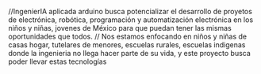 //IngenierIA aplicada arduino busca potencializar el desarrollo de proyetos de electrónica, robótica, programación y automatización electrónica en los niños y niñas, jovenes de México para que puedan tener las mismas oportunidades que todos.
// Nos estamos enfocando en niños y niñas de casas hogar, tutelares de menores, escuelas rurales, escuelas indigenas donde la ingenieria no llega hacer parte de su vida, y este proyecto busca poder llevar estas tecnologías  
